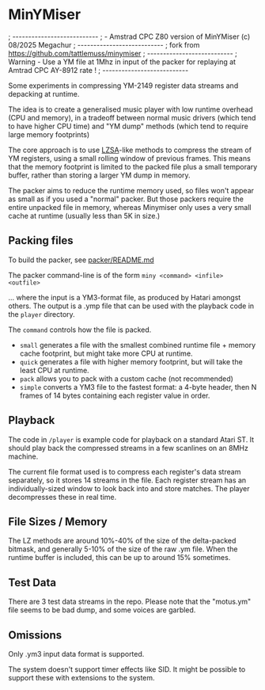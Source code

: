 MinYMiser
=========
; ---------------------------
; - Amstrad CPC Z80 version of MinYMiser (c) 08/2025 Megachur
; ---------------------------
; fork from https://github.com/tattlemuss/minymiser
; ---------------------------
; Warning - Use a YM file at 1Mhz in input of the packer for replaying at Amtrad CPC AY-8912 rate !
; ---------------------------

Some experiments in compressing YM-2149 register data streams and depacking at runtime.

The idea is to create a generalised music player with low runtime overhead (CPU and memory),
in a tradeoff between normal music drivers (which tend to have higher CPU time) and "YM dump"
methods (which tend to require large memory footprints)

The core approach is to use [LZSA](https://github.com/emmanuel-marty/lzsa)-like methods to compress 
the stream of YM registers, using a small rolling window of previous frames. This means that the memory 
footprint is limited to the packed file plus a small temporary buffer, rather than storing a larger
YM dump in memory.

The packer aims to reduce the runtime memory used, so files won't appear as small as if you
used a "normal" packer. But those packers require the entire unpacked file in memory, whereas
Minymiser only uses a very small cache at runtime (usually less than 5K in size.)

Packing files
-------------

To build the packer, see [packer/README.md](packer/README.md)

The packer command-line is of the form `miny <command> <infile> <outfile>`

... where the input is a YM3-format file, as produced by Hatari amongst others. The output is a .ymp
file that can be used with the playback code in the `player` directory.

The `command` controls how the file is packed.

* `small` generates a file with the smallest combined runtime file + memory cache footprint, but might take more CPU at runtime.
* `quick` generates a file with higher memory footprint, but will take the least CPU at runtime.
* `pack` allows you to pack with a custom cache (not recommended)
* `simple` converts a YM3 file to the fastest format: a 4-byte header, then N frames of 14 bytes containing each register value in order.

Playback
--------

The code in `/player` is example code for playback on a standard Atari ST. It should play back the compressed
streams in a few scanlines on an 8MHz machine.

The current file format used is to compress each register's data stream separately, so it stores
14 streams in the file. Each register stream has an individually-sized window to look back into and 
store matches. The player decompresses these in real time.

File Sizes / Memory
-------------------

The LZ methods are around 10%-40% of the size of the delta-packed bitmask, and generally 5-10% of the size of the raw .ym file. When the runtime buffer is included, this can be up to around 15% sometimes.

Test Data
---------

There are 3 test data streams in the repo. Please note that the "motus.ym" file seems to be bad dump,
and some voices are garbled.

Omissions
---------

Only .ym3 input data format is supported.

The system doesn't support timer effects like SID. It might be possible to support these with
extensions to the system.

